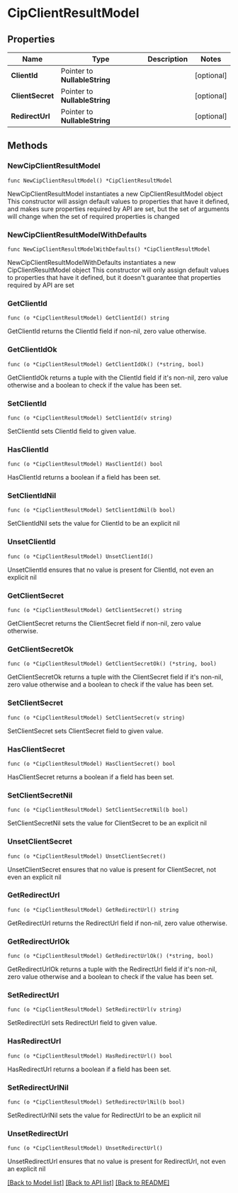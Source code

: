 # CipClientResultModel

## Properties

Name | Type | Description | Notes
------------ | ------------- | ------------- | -------------
**ClientId** | Pointer to **NullableString** |  | [optional] 
**ClientSecret** | Pointer to **NullableString** |  | [optional] 
**RedirectUrl** | Pointer to **NullableString** |  | [optional] 

## Methods

### NewCipClientResultModel

`func NewCipClientResultModel() *CipClientResultModel`

NewCipClientResultModel instantiates a new CipClientResultModel object
This constructor will assign default values to properties that have it defined,
and makes sure properties required by API are set, but the set of arguments
will change when the set of required properties is changed

### NewCipClientResultModelWithDefaults

`func NewCipClientResultModelWithDefaults() *CipClientResultModel`

NewCipClientResultModelWithDefaults instantiates a new CipClientResultModel object
This constructor will only assign default values to properties that have it defined,
but it doesn't guarantee that properties required by API are set

### GetClientId

`func (o *CipClientResultModel) GetClientId() string`

GetClientId returns the ClientId field if non-nil, zero value otherwise.

### GetClientIdOk

`func (o *CipClientResultModel) GetClientIdOk() (*string, bool)`

GetClientIdOk returns a tuple with the ClientId field if it's non-nil, zero value otherwise
and a boolean to check if the value has been set.

### SetClientId

`func (o *CipClientResultModel) SetClientId(v string)`

SetClientId sets ClientId field to given value.

### HasClientId

`func (o *CipClientResultModel) HasClientId() bool`

HasClientId returns a boolean if a field has been set.

### SetClientIdNil

`func (o *CipClientResultModel) SetClientIdNil(b bool)`

 SetClientIdNil sets the value for ClientId to be an explicit nil

### UnsetClientId
`func (o *CipClientResultModel) UnsetClientId()`

UnsetClientId ensures that no value is present for ClientId, not even an explicit nil
### GetClientSecret

`func (o *CipClientResultModel) GetClientSecret() string`

GetClientSecret returns the ClientSecret field if non-nil, zero value otherwise.

### GetClientSecretOk

`func (o *CipClientResultModel) GetClientSecretOk() (*string, bool)`

GetClientSecretOk returns a tuple with the ClientSecret field if it's non-nil, zero value otherwise
and a boolean to check if the value has been set.

### SetClientSecret

`func (o *CipClientResultModel) SetClientSecret(v string)`

SetClientSecret sets ClientSecret field to given value.

### HasClientSecret

`func (o *CipClientResultModel) HasClientSecret() bool`

HasClientSecret returns a boolean if a field has been set.

### SetClientSecretNil

`func (o *CipClientResultModel) SetClientSecretNil(b bool)`

 SetClientSecretNil sets the value for ClientSecret to be an explicit nil

### UnsetClientSecret
`func (o *CipClientResultModel) UnsetClientSecret()`

UnsetClientSecret ensures that no value is present for ClientSecret, not even an explicit nil
### GetRedirectUrl

`func (o *CipClientResultModel) GetRedirectUrl() string`

GetRedirectUrl returns the RedirectUrl field if non-nil, zero value otherwise.

### GetRedirectUrlOk

`func (o *CipClientResultModel) GetRedirectUrlOk() (*string, bool)`

GetRedirectUrlOk returns a tuple with the RedirectUrl field if it's non-nil, zero value otherwise
and a boolean to check if the value has been set.

### SetRedirectUrl

`func (o *CipClientResultModel) SetRedirectUrl(v string)`

SetRedirectUrl sets RedirectUrl field to given value.

### HasRedirectUrl

`func (o *CipClientResultModel) HasRedirectUrl() bool`

HasRedirectUrl returns a boolean if a field has been set.

### SetRedirectUrlNil

`func (o *CipClientResultModel) SetRedirectUrlNil(b bool)`

 SetRedirectUrlNil sets the value for RedirectUrl to be an explicit nil

### UnsetRedirectUrl
`func (o *CipClientResultModel) UnsetRedirectUrl()`

UnsetRedirectUrl ensures that no value is present for RedirectUrl, not even an explicit nil

[[Back to Model list]](../README.md#documentation-for-models) [[Back to API list]](../README.md#documentation-for-api-endpoints) [[Back to README]](../README.md)


